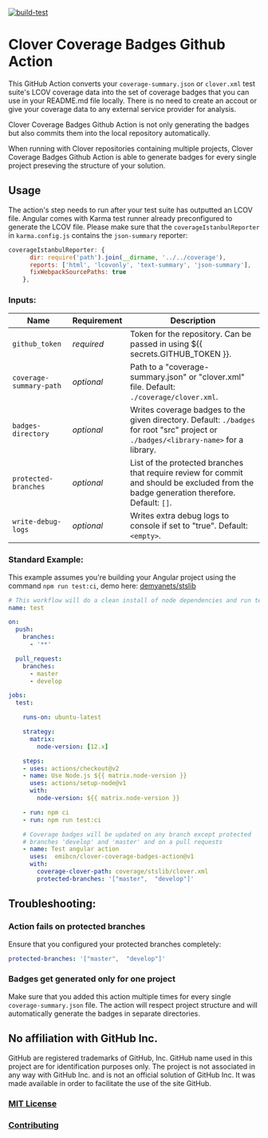 [![build-test](https://github.com/emibcn/clover-coverage-badges-action/workflows/build-test/badge.svg)](https://github.com/emibcn/clover-coverage-badges-action/actions?query=workflow%3Abuild-test)

# Clover Coverage Badges Github Action

This GitHub Action converts your `coverage-summary.json` or `clover.xml` test suite's LCOV coverage data into the set of coverage badges that you can use in your README.md file locally. There is no need to create an accout or give your coverage data to any external service provider for analysis.

Clover Coverage Badges Github Action is not only generating the badges but also commits them into the local repository automatically.

When running with Clover repositories containing multiple projects, Clover Coverage Badges Github Action is able to generate badges for every single project preseving the structure of your solution.

## Usage

The action's step needs to run after your test suite has outputted an LCOV file. Angular comes with Karma test runner already preconfigured to generate the LCOV file. Please make sure that the `coverageIstanbulReporter` in `karma.config.js` contains the `json-summary` reporter:
```JavaScript
coverageIstanbulReporter: {
      dir: require('path').join(__dirname, '../../coverage'),
      reports: ['html', 'lcovonly', 'text-summary', 'json-summary'],
      fixWebpackSourcePaths: true
    },
```

### Inputs:

| Name                  | Requirement | Description |
| --------------------- | ----------- | ----------- |
| `github_token` | _required_ | Token for the repository. Can be passed in using ${{ secrets.GITHUB_TOKEN }}. |
| `coverage-summary-path` | _optional_ | Path to a "coverage-summary.json" or "clover.xml" file. Default: `./coverage/clover.xml`. |
| `badges-directory` | _optional_ | Writes coverage badges to the given directory. Default: `./badges` for root "src" project or `./badges/<library-name>` for a library. |
| `protected-branches` | _optional_ | List of the protected branches that require review for commit and should be excluded from the badge generation therefore. Default: `[]`. |
| `write-debug-logs` | _optional_ | Writes extra debug logs to console if set to "true". Default: `<empty>`. |

### Standard Example:

This example assumes you're building your Angular project using the command `npm run test:ci`, demo here: [demyanets/stslib](https://github.com/demyanets/stslib/blob/feature/coverage-badges/.github/workflows/test.yml)

```yaml
# This workflow will do a clean install of node dependencies and run tests
name: test

on:
  push:
    branches:
      - '**'

  pull_request:
    branches:
      - master
      - develop

jobs:
  test:

    runs-on: ubuntu-latest

    strategy:
      matrix:
        node-version: [12.x]

    steps:
    - uses: actions/checkout@v2
    - name: Use Node.js ${{ matrix.node-version }}
      uses: actions/setup-node@v1
      with:
        node-version: ${{ matrix.node-version }}

    - run: npm ci
    - run: npm run test:ci

    # Coverage badges will be updated on any branch except protected
    # branches 'develop' and 'master' and on a pull requests
    - name: Test angular action
      uses:  emibcn/clover-coverage-badges-action@v1
      with:
        coverage-clover-path: coverage/stslib/clover.xml
        protected-branches: '["master",  "develop"]'
```

## Troubleshooting:

### Action fails on protected branches

Ensure that you configured your protected branches completely:

```yaml
protected-branches: '["master",  "develop"]'
```
### Badges get generated only for one project

Make sure that you added this action multiple times for every single `coverage-summary.json` file. 
The action will respect project structure and will automatically generate the badges in separate directories. 


## No affiliation with GitHub Inc.

GitHub are registered trademarks of GitHub, Inc. GitHub name used in this project are for identification purposes only. The project is not associated in any way with GitHub Inc. and is not an official solution of GitHub Inc. It was made available in order to facilitate the use of the site GitHub.

### [MIT License](LICENSE.md)

### [Contributing](CONTRIBUTING.md)

